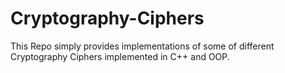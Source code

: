 # Cryptography-Ciphers
This Repo simply provides implementations of some of different Cryptography Ciphers implemented in C++ and OOP.
